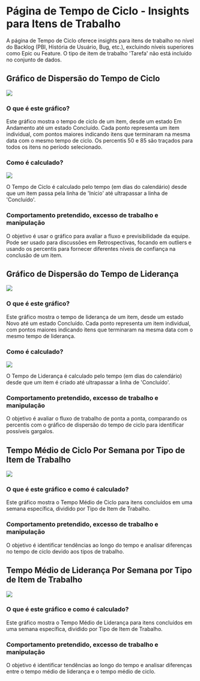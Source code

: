 # Página de Tempo de Ciclo - Insights para Itens de Trabalho

A página de Tempo de Ciclo oferece insights para itens de trabalho no nível do Backlog (PBI, História de Usuário, Bug, etc.), excluindo níveis superiores como Epic ou Feature. O tipo de item de trabalho 'Tarefa' não está incluído no conjunto de dados.

## Gráfico de Dispersão do Tempo de Ciclo
![](https://raw.githubusercontent.com/nbrown02/FlowViz/main/Screenshots/Cycle%20Time%20Scatter.png)

### O que é este gráfico?
Este gráfico mostra o tempo de ciclo de um item, desde um estado Em Andamento até um estado Concluído. Cada ponto representa um item individual, com pontos maiores indicando itens que terminaram na mesma data com o mesmo tempo de ciclo. Os percentis 50 e 85 são traçados para todos os itens no período selecionado.

### Como é calculado?
![](https://raw.githubusercontent.com/nbrown02/FlowViz/main/Screenshots/CycleCalc.png)

O Tempo de Ciclo é calculado pelo tempo (em dias do calendário) desde que um item passa pela linha de 'Início' até ultrapassar a linha de 'Concluído'.

### Comportamento pretendido, excesso de trabalho e manipulação
O objetivo é usar o gráfico para avaliar a fluxo e previsibilidade da equipe. Pode ser usado para discussões em Retrospectivas, focando em outliers e usando os percentis para fornecer diferentes níveis de confiança na conclusão de um item.

## Gráfico de Dispersão do Tempo de Liderança
![](https://raw.githubusercontent.com/nbrown02/FlowViz/main/Screenshots/Lead%20Time%20Scatter.png)

### O que é este gráfico?
Este gráfico mostra o tempo de liderança de um item, desde um estado Novo até um estado Concluído. Cada ponto representa um item individual, com pontos maiores indicando itens que terminaram na mesma data com o mesmo tempo de liderança.

### Como é calculado?
![](https://raw.githubusercontent.com/nbrown02/FlowViz/main/Screenshots/LeadWiki.png)

O Tempo de Liderança é calculado pelo tempo (em dias do calendário) desde que um item é criado até ultrapassar a linha de 'Concluído'.

### Comportamento pretendido, excesso de trabalho e manipulação
O objetivo é avaliar o fluxo de trabalho de ponta a ponta, comparando os percentis com o gráfico de dispersão do tempo de ciclo para identificar possíveis gargalos.

## Tempo Médio de Ciclo Por Semana por Tipo de Item de Trabalho
![](https://raw.githubusercontent.com/nbrown02/FlowViz/main/Screenshots/Average%20Cycle%20Time.png)

### O que é este gráfico e como é calculado?
Este gráfico mostra o Tempo Médio de Ciclo para itens concluídos em uma semana específica, dividido por Tipo de Item de Trabalho.

### Comportamento pretendido, excesso de trabalho e manipulação
O objetivo é identificar tendências ao longo do tempo e analisar diferenças no tempo de ciclo devido aos tipos de trabalho.

## Tempo Médio de Liderança Por Semana por Tipo de Item de Trabalho
![](https://raw.githubusercontent.com/nbrown02/FlowViz/main/Screenshots/Average%20Lead%20Time.png)

### O que é este gráfico e como é calculado?
Este gráfico mostra o Tempo Médio de Liderança para itens concluídos em uma semana específica, dividido por Tipo de Item de Trabalho.

### Comportamento pretendido, excesso de trabalho e manipulação
O objetivo é identificar tendências ao longo do tempo e analisar diferenças entre o tempo médio de liderança e o tempo médio de ciclo.
